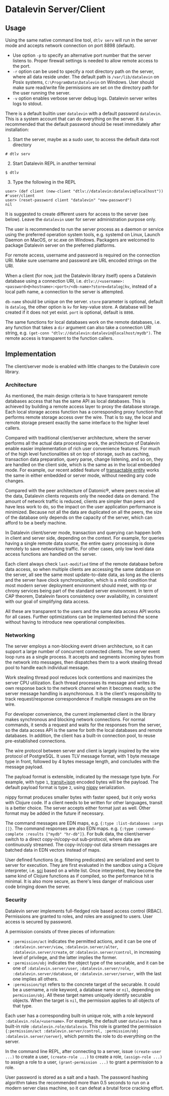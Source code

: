 # Datalevin Server/Client

## Usage

Using the same native command line tool, `dtlv serv` will run in the server mode
and accepts network connection on port 8898 (default).

* Use option `-p` to specify an alternative port number that the server listens
  to. Proper firewall settings is needed to allow remote access to the port.
* `-r` option can be used to specify a root directory path on the server, where
  all data reside under. The default path is `/var/lib/datalevin` on Posix
  systems, `C:\ProgramData\Datalevin` on Windows. User should
  make sure read/write file permissions are set on the directory path for the
  user running the server.
* `-v` option enables verbose server debug logs. Datalevin server writes logs to
  stdout.

There is a default builtin user `datalevin` with a default password `datalevin`.
This is a system account that can do everything on the server. It
is recommended that the default password should be reset immediately after
installation:

1. Start the server, maybe as a sudo user, to access the default data root directory
```console
# dtlv serv
```
2. Start Datalevin REPL in another terminal
```console
$ dtlv
```
3. Type the following in the REPL

```console
user> (def client (new-client "dtlv://datalevin:datalevin@localhost"))
#'user/client
user> (reset-password client "datalevin" "new-password")
nil
```

It is suggested to create different users for access to the server (see below).
Leave the `datalevin` user for server administration purpose only.

The user is recommended to run the server process as a daemon or service using
the preferred operation system tools, e.g. systemd on Linux, Launch Daemon on
MacOS, or sc.exe on Windows. Packagers are welcomed to package Datalevin server
on the preferred platforms.

For remote access, username and password is required on the connection URI. Make
sure username and password are URL encoded strings on the URI.

When a client (for now, just the Datalevin library itself) opens a Datalevin database
using a connection URI, i.e.
`dtlv://<username>:<password>@<hostname>:<port>/<db-name>?store=datalog|kv`,
instead of a local path name, a connection to the server is attempted.

`db-name` should be unique on the server. `store` parameter is optional, default
is `datalog`, the other option is `kv` for key-value store. A database will be
created if it does not yet exist. `port` is optional, default is `8898`.

The same functions for local databases work on the remote databases, i.e. any
function that takes a `dir` argument can also take a connection URI string,
e.g. `(get-conn "dtlv://datalevin:datalevin@localhost/mydb")`. The remote access
is transparent to the function callers.

## Implementation

The client/server mode is enabled with little changes to the Datalevin core library.

### Architecture

As mentioned, the main design criteria is to have transparent remote databases
access that has the same API as local databases. This is achieved by building a
remote access layer to proxy the database storage. Each local storage access function
has a corresponding proxy function that performs remote storage access over the
wire. That is to say, the local and remote storage present exactly the same
interface to the higher level callers.

Compared with traditional client/server architecture, where the server performs
all the actual data processing work, the architecture of Datalevin enable easier
implementation of rich user convenience features. For much of the high level
functionalities sit on top of storage, such as caching, transaction data
preparation, query parse, change listening, and so on, they are handled on
the client side, which is the same as in the local embedded mode. For example,
our recent added feature of [transactable
entity](https://github.com/juji-io/datalevin#entities-with-staged-transactions-datalog-store) works the same in
either embedded or server mode, without needing any code changes.

Compared with the peer architecture of Datomic®, where peers receive all the
data, Datalevin clients requests only the needed data on demand. The amount of
network traffic is reduced, clients are simpler than peers and have less work to
do, so the impact on the user application performance is minimized. Because not
all the data are duplicated on all the peers, the size of the database only
depends on the capacity of the server, which can afford to be a beefy machine.

In Datalevin client/server mode, transaction and querying can happen both in
client and server side, depending on the context. For example, for queries
having a single remote data source, the entire query processing is done remotely
to save networking traffic. For other cases, only low level data access
functions are handled on the server.

Each client always check `last-modified` time of the remote database before data
access, so when multiple clients are accessing the same database on the server,
all see the same most update-to-date data, as long as the clients and the server
have clock synchronization, which is a mild condition that most modern server
deployment environment should meet, with ntp or chrony services being part of
the standard server environment. In term of CAP theorem, Datalevin favors
consistency over availability, in consistent with our goal of simplifying data access.

All these are transparent to the users and the same data access API works for
all cases.  Further optimizations can be implemented behind the scene
without having to introduce new operational complexities.

### Networking

The server employs a non-blocking event driven architecture, so it can support a
large number of concurrent connected clients. The server event loop runs as a
single process. It accepts and segments incoming bytes from the network into
messages, then dispatches them to a work stealing thread pool to handle each
individual message.

Work stealing thread pool reduces lock contentions and maximizes the server CPU
utilization. Each thread processes its message and writes its own response back
to the network channel when it becomes ready, so the server message handling is
asynchronous. It is the client's responsibility to track request/response
correspondence if multiple messages are on the wire.

For developer convenience, the current implemented client in the library makes
synchronous and blocking network connections. For normal commands, it sends a
request and waits for the responses from the server, so the data access API is
the same for both the local databases and remote databases. In addition, the
client has a built-in connection pool, to reuse pre-established connections.

The wire protocol between server and client is largely inspired by the wire
protocol of PostgreSQL. It uses TLV message format, with 1 byte message type in
front, followed by 4 bytes message length, and concludes with the message
payload.

The payload format is extensible, indicated by
the message type byte. For example, with type `1`,
[transit+json](https://github.com/cognitect/transit-format) encoded bytes will
be the payload. The default payload format is type `2`, using
[nippy](https://github.com/ptaoussanis/nippy) serialization.

nippy format produces smaller bytes with faster speed, but it only works
with Clojure code. If a client needs to be written for other languages, transit
is a better choice. The server accepts either format just as well. Other format
may be added in the future if necessary.

The command messages are EDN maps, e.g. `{:type :list-databases :args []}`. The
command responses are also EDN maps. e.g. `{:type :command-complete :results
["mydb" "hr-db"]}`. For bulk data, the client/server switch to a direct
copy-in/copy-out sub-protocol, where data are continuously streamed. The
copy-in/copy-out data stream messages are batched data in EDN vectors
instead of maps.

User defined functions (e.g. filtering predicates) are serialized and sent to
server for execution. They are first evaluated in the sandbox using a Clojure
interpreter, i.e. [sci](https://github.com/borkdude/sci) based on a white list.
Once interpreted, they become the same kind of Clojure functions as if compiled,
so the performance hit is minimal. It is also more secure, as there's less
danger of malicious user code bringing down the server.

### Security

Datalevin server implements full-fledged role based access control (RBAC).
Permissions are granted to roles, and roles are assigned to users. User access
is secured by password.

A permission consists of three pieces of information:

* `:permission/act` indicates the permitted actions, and it can be one of
  `:datalevin.server/view`, `:datalevin.server/alter`,
  `:datalevin.server/create`, or `:datalevin.server/control`, in increasing
  level of privilege, and the latter implies the former.
* `:permission/obj` indicates the object type of the securable, and it can be
  one of `:datalevin.server/user`, `:datalevin.server/role`,
  `:datalevin.server/database`, or `:datalevin.server/server`, with the last one
  implies all others.
* `:permission/tgt` refers to the concrete target of the securable. It could be
  a username, a role keyword, a database name or `nil`, depending on
  `permission/obj`. All these target names uniquely identify securable objects.
  When the target is `nil`, the permission applies to all objects of that type.


Each user has a corresponding built-in unique role, with a role keyword
`:datalevin.role/<username>`. For example, the default user `datalevin`  has a
built-in role `:datalevin.role/datalevin`. This role is granted the permission
`{:permission/act :datalevin.server/control, :permission/obj
:datalevin.server/server}`, which permits the role to do everything on the
server.

In the command line REPL, after connecting to a server, issue `(create-user
...)` to create a user, `(create-role ...)` to create a role, `(assign-role
...)` to assign a role to a user, `(grant-permission ...)` to grant a permission
to a role.

User password is stored as a salt and a hash. The password hashing algorithm
takes the recommended more than 0.5 seconds to run on a modern server class
machine, so it can defeat a brutal force cracking effort.
